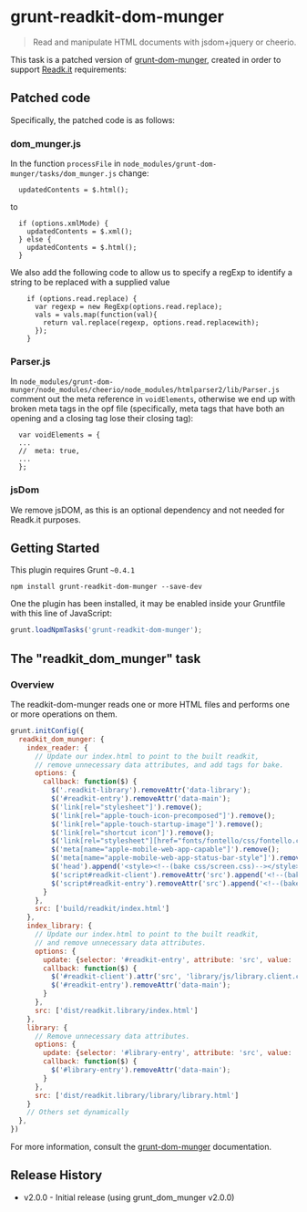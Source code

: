# grunt-readkit-dom-munger

> Read and manipulate HTML documents with jsdom+jquery or cheerio.

This task is a patched version of [grunt-dom-munger](https://github.com/cgross/grunt-dom-munger), created in order to support [Readk.it](http://readk.it) requirements:

## Patched code
Specifically, the patched code is as follows:

### dom_munger.js

In the function ```processFile``` in ```node_modules/grunt-dom-munger/tasks/dom_munger.js``` change:

      updatedContents = $.html();  

to 

      if (options.xmlMode) {
        updatedContents = $.xml();
      } else {
        updatedContents = $.html();  
      }

We also add the following code to allow us to specify a regExp to identify a string to be replaced with a supplied value

        if (options.read.replace) {
          var regexp = new RegExp(options.read.replace);
          vals = vals.map(function(val){
            return val.replace(regexp, options.read.replacewith);
          });
        }

### Parser.js

In ```node_modules/grunt-dom-munger/node_modules/cheerio/node_modules/htmlparser2/lib/Parser.js``` comment out the meta reference in ```voidElements```, otherwise we end up with broken meta tags in the opf file (specifically, meta tags that have both an opening and a closing tag lose their closing tag):

      var voidElements = {
      ...
      //  meta: true,
      ...
      };

### jsDom

We remove jsDOM, as this is an optional dependency and not needed for Readk.it purposes.

## Getting Started
This plugin requires Grunt `~0.4.1`

```shell
npm install grunt-readkit-dom-munger --save-dev
```

One the plugin has been installed, it may be enabled inside your Gruntfile with this line of JavaScript:

```js
grunt.loadNpmTasks('grunt-readkit-dom-munger');
```

## The "readkit_dom_munger" task

### Overview
The readkit-dom-munger reads one or more HTML files and performs one or more operations on them.  

```js
grunt.initConfig({
  readkit_dom_munger: {
    index_reader: {
      // Update our index.html to point to the built readkit,
      // remove unnecessary data attributes, and add tags for bake.
      options: {
        callback: function($) {
          $('.readkit-library').removeAttr('data-library');
          $('#readkit-entry').removeAttr('data-main');
          $('link[rel="stylesheet"]').remove();
          $('link[rel="apple-touch-icon-precomposed"]').remove();
          $('link[rel="apple-touch-startup-image"]').remove();
          $('link[rel="shortcut icon"]').remove();
          $('link[rel="stylesheet"][href="fonts/fontello/css/fontello.css"]').remove();
          $('meta[name="apple-mobile-web-app-capable"]').remove();
          $('meta[name="apple-mobile-web-app-status-bar-style"]').remove();
          $('head').append('<style><!--(bake css/screen.css)--></style>');
          $('script#readkit-client').removeAttr('src').append('<!--(bake js/client.config.js)-->');
          $('script#readkit-entry').removeAttr('src').append('<!--(bake ../readkit.js)-->');
        }
      },
      src: ['build/readkit/index.html']
    },
    index_library: {
      // Update our index.html to point to the built readkit,
      // and remove unnecessary data attributes.
      options: {
        update: {selector: '#readkit-entry', attribute: 'src', value: 'js/readkit.js'},
        callback: function($) {
          $('#readkit-client').attr('src', 'library/js/library.client.config.js');
          $('#readkit-entry').removeAttr('data-main');
        }
      },
      src: ['dist/readkit.library/index.html']
    },
    library: {
      // Remove unnecessary data attributes.
      options: {
        update: {selector: '#library-entry', attribute: 'src', value: 'js/main.compiled.js'},
        callback: function($) {
          $('#library-entry').removeAttr('data-main');
        }
      },
      src: ['dist/readkit.library/library/library.html']
    }
    // Others set dynamically
  },
})
```

For more information, consult the [grunt-dom-munger](https://github.com/cgross/grunt-dom-munger) documentation.

## Release History

 * v2.0.0 - Initial release (using grunt_dom_munger v2.0.0)
